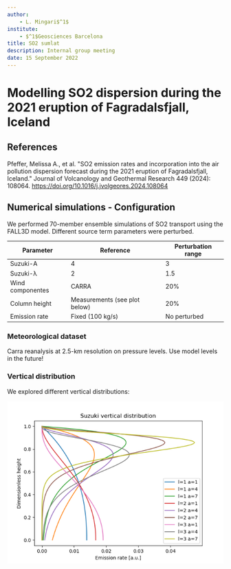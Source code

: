 ```yaml
---
author:
    - L. Mingari$^1$
institute:
    - $^1$Geosciences Barcelona
title: SO2 sumlat
description: Internal group meeting
date: 15 September 2022
---
```


# Modelling SO2 dispersion during the 2021 eruption of Fagradalsfjall, Iceland

## References
Pfeffer, Melissa A., et al. "SO2 emission rates and incorporation into the air pollution dispersion forecast during the 2021 eruption of Fagradalsfjall, Iceland." Journal of Volcanology and Geothermal Research 449 (2024): 108064.
https://doi.org/10.1016/j.jvolgeores.2024.108064

## Numerical simulations - Configuration
We performed 70-member ensemble simulations of SO2 transport using the FALL3D model. Different source term parameters were perturbed.

| Parameter | Reference | Perturbation range |
| --------  | -------- | -------- |
| Suzuki-A  | 4     | 3           |
| Suzuki-λ  | 2     | 1.5         |
| Wind componentes | CARRA | 20%  |
| Column height | Measurements (see plot below) | 20% |
| Emission rate | Fixed (100 kg/s) | No perturbed |

### Meteorological dataset
Carra reanalysis at 2.5-km resolution on pressure levels. Use model levels in the future!

### Vertical distribution
We explored different vertical distributions:

![](figs/vertical_distribution.png)


